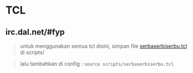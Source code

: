 # TCL
## irc.dal.net/#fyp
> untuk menggunakan semua tcl disini, simpan file [serbaserbiserbu.tcl](https://raw.githubusercontent.com/ningkelle/tcl-eggdrop/refs/heads/main/serbaserbiserbu.tcl) di scripts/

> lalu tambahkan di config : `source scripts/serbaserbiserbu.tcl`
